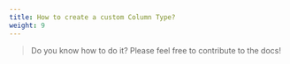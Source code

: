 ```yaml
---
title: How to create a custom Column Type?
weight: 9
---
```


> Do you know how to do it? Please feel free to contribute to the docs!